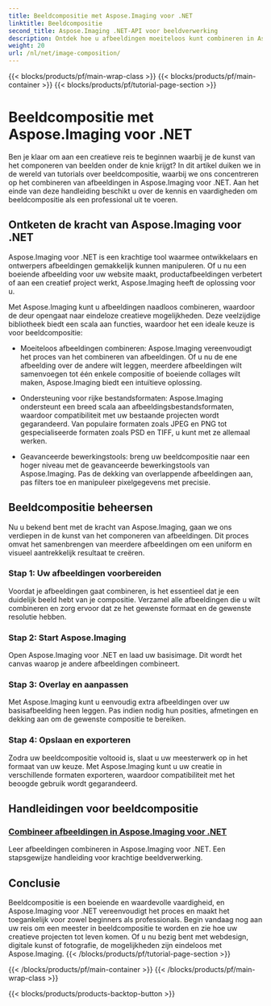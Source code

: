 ```yaml
---
title: Beeldcompositie met Aspose.Imaging voor .NET
linktitle: Beeldcompositie
second_title: Aspose.Imaging .NET-API voor beeldverwerking
description: Ontdek hoe u afbeeldingen moeiteloos kunt combineren in Aspose.Imaging voor .NET met onze uitgebreide tutorials. Verbeter vandaag nog uw beeldverwerkingsvaardigheden!
weight: 20
url: /nl/net/image-composition/
---
```


{{< blocks/products/pf/main-wrap-class >}}
{{< blocks/products/pf/main-container >}}
{{< blocks/products/pf/tutorial-page-section >}}

# Beeldcompositie met Aspose.Imaging voor .NET


Ben je klaar om aan een creatieve reis te beginnen waarbij je de kunst van het componeren van beelden onder de knie krijgt? In dit artikel duiken we in de wereld van tutorials over beeldcompositie, waarbij we ons concentreren op het combineren van afbeeldingen in Aspose.Imaging voor .NET. Aan het einde van deze handleiding beschikt u over de kennis en vaardigheden om beeldcompositie als een professional uit te voeren.

## Ontketen de kracht van Aspose.Imaging voor .NET

Aspose.Imaging voor .NET is een krachtige tool waarmee ontwikkelaars en ontwerpers afbeeldingen gemakkelijk kunnen manipuleren. Of u nu een boeiende afbeelding voor uw website maakt, productafbeeldingen verbetert of aan een creatief project werkt, Aspose.Imaging heeft de oplossing voor u.

Met Aspose.Imaging kunt u afbeeldingen naadloos combineren, waardoor de deur opengaat naar eindeloze creatieve mogelijkheden. Deze veelzijdige bibliotheek biedt een scala aan functies, waardoor het een ideale keuze is voor beeldcompositie:

- Moeiteloos afbeeldingen combineren: Aspose.Imaging vereenvoudigt het proces van het combineren van afbeeldingen. Of u nu de ene afbeelding over de andere wilt leggen, meerdere afbeeldingen wilt samenvoegen tot één enkele compositie of boeiende collages wilt maken, Aspose.Imaging biedt een intuïtieve oplossing.

- Ondersteuning voor rijke bestandsformaten: Aspose.Imaging ondersteunt een breed scala aan afbeeldingsbestandsformaten, waardoor compatibiliteit met uw bestaande projecten wordt gegarandeerd. Van populaire formaten zoals JPEG en PNG tot gespecialiseerde formaten zoals PSD en TIFF, u kunt met ze allemaal werken.

- Geavanceerde bewerkingstools: breng uw beeldcompositie naar een hoger niveau met de geavanceerde bewerkingstools van Aspose.Imaging. Pas de dekking van overlappende afbeeldingen aan, pas filters toe en manipuleer pixelgegevens met precisie.

## Beeldcompositie beheersen

Nu u bekend bent met de kracht van Aspose.Imaging, gaan we ons verdiepen in de kunst van het componeren van afbeeldingen. Dit proces omvat het samenbrengen van meerdere afbeeldingen om een uniform en visueel aantrekkelijk resultaat te creëren.

### Stap 1: Uw afbeeldingen voorbereiden

Voordat je afbeeldingen gaat combineren, is het essentieel dat je een duidelijk beeld hebt van je compositie. Verzamel alle afbeeldingen die u wilt combineren en zorg ervoor dat ze het gewenste formaat en de gewenste resolutie hebben.

### Stap 2: Start Aspose.Imaging

Open Aspose.Imaging voor .NET en laad uw basisimage. Dit wordt het canvas waarop je andere afbeeldingen combineert.

### Stap 3: Overlay en aanpassen

Met Aspose.Imaging kunt u eenvoudig extra afbeeldingen over uw basisafbeelding heen leggen. Pas indien nodig hun posities, afmetingen en dekking aan om de gewenste compositie te bereiken.

### Stap 4: Opslaan en exporteren

Zodra uw beeldcompositie voltooid is, slaat u uw meesterwerk op in het formaat van uw keuze. Met Aspose.Imaging kunt u uw creatie in verschillende formaten exporteren, waardoor compatibiliteit met het beoogde gebruik wordt gegarandeerd.

## Handleidingen voor beeldcompositie
### [Combineer afbeeldingen in Aspose.Imaging voor .NET](./combine-images/)
Leer afbeeldingen combineren in Aspose.Imaging voor .NET. Een stapsgewijze handleiding voor krachtige beeldverwerking.

## Conclusie

Beeldcompositie is een boeiende en waardevolle vaardigheid, en Aspose.Imaging voor .NET vereenvoudigt het proces en maakt het toegankelijk voor zowel beginners als professionals. Begin vandaag nog aan uw reis om een meester in beeldcompositie te worden en zie hoe uw creatieve projecten tot leven komen. Of u nu bezig bent met webdesign, digitale kunst of fotografie, de mogelijkheden zijn eindeloos met Aspose.Imaging.
{{< /blocks/products/pf/tutorial-page-section >}}

{{< /blocks/products/pf/main-container >}}
{{< /blocks/products/pf/main-wrap-class >}}

{{< blocks/products/products-backtop-button >}}
